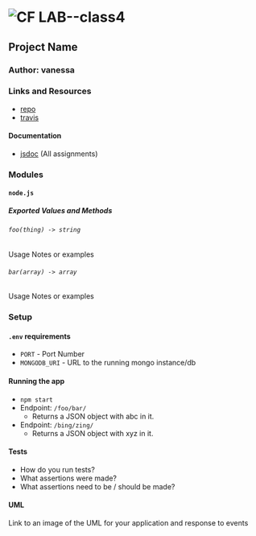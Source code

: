 ![CF](http://i.imgur.com/7v5ASc8.png) LAB--class4
=================================================

## Project Name

### Author: vanessa

### Links and Resources
* [repo](https://github.com/401-advanced-javascript-v/class-04/pull/1)
* [travis](http://xyz.com)

#### Documentation
* [jsdoc](http://xyz.com) (All assignments)

### Modules
#### `node.js`
##### Exported Values and Methods

###### `foo(thing) -> string`
Usage Notes or examples

###### `bar(array) -> array`
Usage Notes or examples

### Setup
#### `.env` requirements
* `PORT` - Port Number
* `MONGODB_URI` - URL to the running mongo instance/db

#### Running the app
* `npm start`
* Endpoint: `/foo/bar/`
  * Returns a JSON object with abc in it.
* Endpoint: `/bing/zing/`
  * Returns a JSON object with xyz in it.
  
#### Tests
* How do you run tests?
* What assertions were made?
* What assertions need to be / should be made?

#### UML
Link to an image of the UML for your application and response to events

